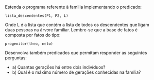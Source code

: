 Estenda o programa referente à familia implementando o predicado:

```
lista_descendentes(P1, P2, L)
```

Onde L é a lista que contém a lista de todos os descendentes que ligam duas
pessoas na árvore familiar. Lembre-se que a base de fatos é composta por fatos do tipo:

```
progenitor(theo, neto)
```

Desenvolva também predicados que permitam responder as seguintes perguntas:

- a) Quantas geraçỗes há entre dois indivíduos?
- b) Qual é o máximo número de geraçỗes conhecidas na família?
